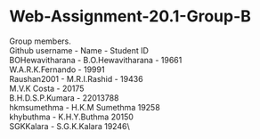 # Web-Assignment-20.1-Group-B

Group members.\
Github username - Name - Student ID\
BOHewavitharana - B.O.Hewavitharana - 19661\
W.A.R.K.Fernando - 19991\
Raushan2001 - M.R.I.Rashid - 19436\
M.V.K Costa - 20175\
B.H.D.S.P.Kumara - 22013788\
hkmsumethma - H.K.M Sumethma 19258\
khybuthma - K.H.Y.Buthma 20150\
SGKKalara - S.G.K.Kalara 19246\

